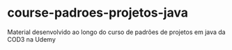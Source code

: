 # course-padroes-projetos-java
Material desenvolvido ao longo do curso de padrões de projetos em java da COD3 na Udemy
